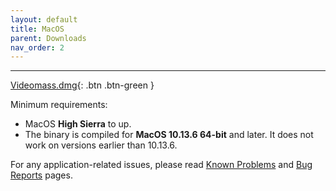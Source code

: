 ```yaml
---
layout: default
title: MacOS
parent: Downloads
nav_order: 2
---
```


---

[Videomass.dmg](https://github.com/jeanslack/Videomass/releases/latest/download/Videomass-v3.4.5-x86_64.dmg){: .btn .btn-green }   

Minimum requirements:
- MacOS **High Sierra** to up.   
- The binary is compiled for **MacOS 10.13.6 64-bit** and later. 
It does not work on versions earlier than 10.13.6.   

For any application-related issues, please read 
[Known Problems](../../known_problems) and [Bug Reports](../Bugs) pages.  

